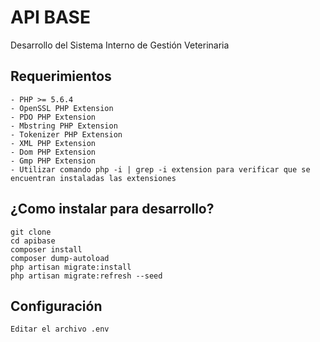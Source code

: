# API BASE

Desarrollo del Sistema Interno de Gestión Veterinaria

## Requerimientos

	- PHP >= 5.6.4
	- OpenSSL PHP Extension
	- PDO PHP Extension
	- Mbstring PHP Extension
	- Tokenizer PHP Extension
	- XML PHP Extension
	- Dom PHP Extension
	- Gmp PHP Extension
	- Utilizar comando php -i | grep -i extension para verificar que se encuentran instaladas las extensiones

## ¿Como instalar para desarrollo?

	git clone 
	cd apibase
	composer install
	composer dump-autoload
	php artisan migrate:install
	php artisan migrate:refresh --seed

## Configuración

	Editar el archivo .env
